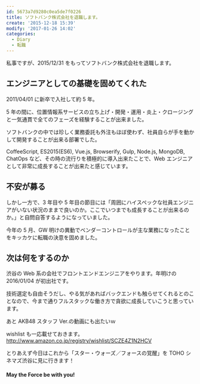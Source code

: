 ```yaml
---
id: 5673a7d9280c0ea5de7f0226
title: ソフトバンク株式会社を退職します。
create: '2015-12-18 15:39'
modify: '2017-01-26 14:02'
categories:
  - Diary
  - 転職
---
```


私事ですが、2015/12/31 をもってソフトバンク株式会社を退職します。

## エンジニアとしての基礎を固めてくれた

2011/04/01 に新卒で入社して約 5 年。

5 年の間に、位置情報系サービスの立ち上げ・開発・運用・炎上・クロージングと一気通貫で全てのフェーズを経験することが出来ました。

ソフトバンクの中では珍しく業務委託も外注もほぼ使わず、社員自らが手を動かして開発することが出来る部署でした。

CoffeeScript, ES2015(ES6), Vue.js, Browserify, Gulp, Node.js, MongoDB, ChatOps など、その時の流行りを積極的に導入出来たことで、Web エンジニアとして非常に成長することが出来たと感じています。

<!-- more -->

## 不安が募る

しかし一方で、3 年目や 5 年目の節目には「周囲にハイスペックな社員エンジニアがいない状況のままで良いのか。ここでいつまでも成長することが出来るのか。」と自問自答するようになっていました。

今年の 5 月、GW 明けの異動でベンダーコントロールが主な業務になったことをキッカケに転職の決意を固めました。

## 次は何をするのか

渋谷の Web 系の会社でフロントエンドエンジニアをやります。年明けの 2016/01/04 が初出社です。

技術選定も自由そうだし、やる気があればバックエンドも触らせてくれるとのことなので、今まで通りフルスタックな働き方で貪欲に成長していこうと思っています。

あと AKB48 スタッフ Ver.の動画にも出たいｗ

wishlist も一応載せておきます。 http://www.amazon.co.jp/registry/wishlist/SCZE4Z1N2HCV

とりあえず今日はこれから「スター・ウォーズ／フォースの覚醒」を TOHO シネマズ渋谷に見に行きます！

#### May the Force be with you!
